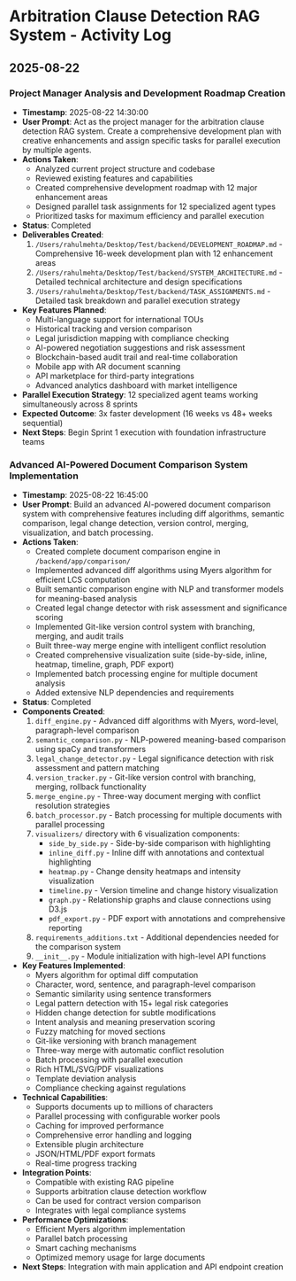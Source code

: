 # Arbitration Clause Detection RAG System - Activity Log

## 2025-08-22

### Project Manager Analysis and Development Roadmap Creation
- **Timestamp**: 2025-08-22 14:30:00
- **User Prompt**: Act as the project manager for the arbitration clause detection RAG system. Create a comprehensive development plan with creative enhancements and assign specific tasks for parallel execution by multiple agents.
- **Actions Taken**: 
  - Analyzed current project structure and codebase
  - Reviewed existing features and capabilities
  - Created comprehensive development roadmap with 12 major enhancement areas
  - Designed parallel task assignments for 12 specialized agent types
  - Prioritized tasks for maximum efficiency and parallel execution
- **Status**: Completed
- **Deliverables Created**:
  1. `/Users/rahulmehta/Desktop/Test/backend/DEVELOPMENT_ROADMAP.md` - Comprehensive 16-week development plan with 12 enhancement areas
  2. `/Users/rahulmehta/Desktop/Test/backend/SYSTEM_ARCHITECTURE.md` - Detailed technical architecture and design specifications
  3. `/Users/rahulmehta/Desktop/Test/backend/TASK_ASSIGNMENTS.md` - Detailed task breakdown and parallel execution strategy
- **Key Features Planned**:
  - Multi-language support for international TOUs
  - Historical tracking and version comparison
  - Legal jurisdiction mapping with compliance checking
  - AI-powered negotiation suggestions and risk assessment
  - Blockchain-based audit trail and real-time collaboration
  - Mobile app with AR document scanning
  - API marketplace for third-party integrations
  - Advanced analytics dashboard with market intelligence
- **Parallel Execution Strategy**: 12 specialized agent teams working simultaneously across 8 sprints
- **Expected Outcome**: 3x faster development (16 weeks vs 48+ weeks sequential)
- **Next Steps**: Begin Sprint 1 execution with foundation infrastructure teams

### Advanced AI-Powered Document Comparison System Implementation
- **Timestamp**: 2025-08-22 16:45:00
- **User Prompt**: Build an advanced AI-powered document comparison system with comprehensive features including diff algorithms, semantic comparison, legal change detection, version control, merging, visualization, and batch processing.
- **Actions Taken**:
  - Created complete document comparison engine in `/backend/app/comparison/`
  - Implemented advanced diff algorithms using Myers algorithm for efficient LCS computation
  - Built semantic comparison engine with NLP and transformer models for meaning-based analysis
  - Created legal change detector with risk assessment and significance scoring
  - Implemented Git-like version control system with branching, merging, and audit trails
  - Built three-way merge engine with intelligent conflict resolution
  - Created comprehensive visualization suite (side-by-side, inline, heatmap, timeline, graph, PDF export)
  - Implemented batch processing engine for multiple document analysis
  - Added extensive NLP dependencies and requirements
- **Status**: Completed
- **Components Created**:
  1. `diff_engine.py` - Advanced diff algorithms with Myers, word-level, paragraph-level comparison
  2. `semantic_comparison.py` - NLP-powered meaning-based comparison using spaCy and transformers
  3. `legal_change_detector.py` - Legal significance detection with risk assessment and pattern matching
  4. `version_tracker.py` - Git-like version control with branching, merging, rollback functionality
  5. `merge_engine.py` - Three-way document merging with conflict resolution strategies
  6. `batch_processor.py` - Batch processing for multiple documents with parallel processing
  7. `visualizers/` directory with 6 visualization components:
     - `side_by_side.py` - Side-by-side comparison with highlighting
     - `inline_diff.py` - Inline diff with annotations and contextual highlighting
     - `heatmap.py` - Change density heatmaps and intensity visualization
     - `timeline.py` - Version timeline and change history visualization
     - `graph.py` - Relationship graphs and clause connections using D3.js
     - `pdf_export.py` - PDF export with annotations and comprehensive reporting
  8. `requirements_additions.txt` - Additional dependencies needed for the comparison system
  9. `__init__.py` - Module initialization with high-level API functions
- **Key Features Implemented**:
  - Myers algorithm for optimal diff computation
  - Character, word, sentence, and paragraph-level comparison
  - Semantic similarity using sentence transformers
  - Legal pattern detection with 15+ legal risk categories
  - Hidden change detection for subtle modifications
  - Intent analysis and meaning preservation scoring
  - Fuzzy matching for moved sections
  - Git-like versioning with branch management
  - Three-way merge with automatic conflict resolution
  - Batch processing with parallel execution
  - Rich HTML/SVG/PDF visualizations
  - Template deviation analysis
  - Compliance checking against regulations
- **Technical Capabilities**:
  - Supports documents up to millions of characters
  - Parallel processing with configurable worker pools
  - Caching for improved performance
  - Comprehensive error handling and logging
  - Extensible plugin architecture
  - JSON/HTML/PDF export formats
  - Real-time progress tracking
- **Integration Points**:
  - Compatible with existing RAG pipeline
  - Supports arbitration clause detection workflow
  - Can be used for contract version comparison
  - Integrates with legal compliance systems
- **Performance Optimizations**:
  - Efficient Myers algorithm implementation
  - Parallel batch processing
  - Smart caching mechanisms
  - Optimized memory usage for large documents
- **Next Steps**: Integration with main application and API endpoint creation

